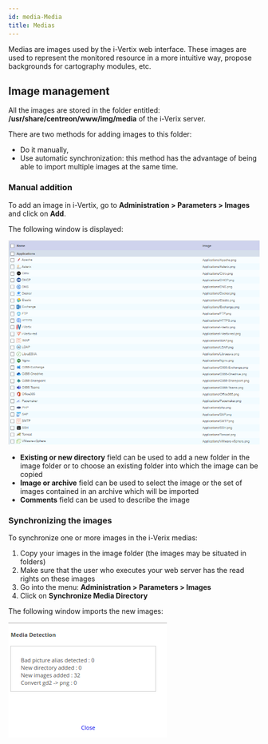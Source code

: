 ```yaml
---
id: media-Media
title: Medias
---
```


Medias are images used by the i-Vertix web interface. These images are used to
represent the monitored resource in a more intuitive way, propose backgrounds
for cartography modules, etc.

## Image management

All the images are stored in the folder entitled:
**/usr/share/centreon/www/img/media** of the i-Verix server.

There are two methods for adding images to this folder:

- Do it manually,
- Use automatic synchronization: this method has the advantage of being able
to import multiple images at the same time.

### Manual addition

To add an image in i-Vertix, go to **Administration > Parameters > Images** and
click on **Add**.

The following window is displayed:

![image](../../assets/administration/medias/dmedias.png)

- **Existing or new directory** field can be used to add a new folder in the
image folder or to choose an existing folder into which the image can be
copied
- **Image or archive** field can be used to select the image or the set of
images contained in an archive which will be imported
- **Comments** field can be used to describe the image

### Synchronizing the images

To synchronize one or more images in the i-Verix medias:

1. Copy your images in the image folder (the images may be situated in folders)
2. Make sure that the user who executes your web server has the read rights on
these images
3. Go into the menu: **Administration > Parameters > Images**
4. Click on **Synchronize Media Directory**

The following window imports the new images:

![image](../../assets/administration/medias/dmediasimports.png)